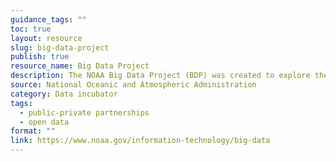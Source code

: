 ```yaml
---
guidance_tags: ""
toc: true
layout: resource
slug: big-data-project
publish: true
resource_name: Big Data Project
description: The NOAA Big Data Project (BDP) was created to explore the potential benefits of storing copies of key observations and model outputs in the Cloud to allow computing directly on the data without requiring further distribution. Such an approach helps form new lines of business and economic growth while making NOAA's data more accessible to the public.
source: National Oceanic and Atmospheric Administration
category: Data incubator
tags:
  - public-private partnerships
  - open data
format: ""
link: https://www.noaa.gov/information-technology/big-data
---
```

